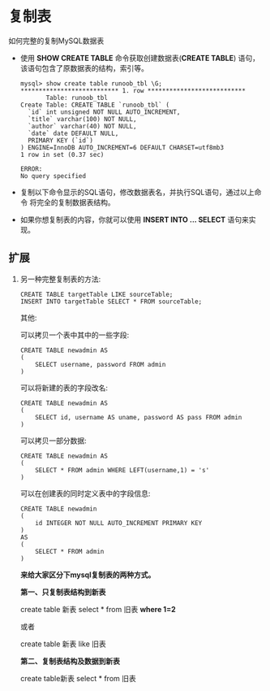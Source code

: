 # 复制表

如何完整的复制MySQL数据表

- 使用 **SHOW CREATE TABLE** 命令获取创建数据表(**CREATE TABLE**) 语句，该语句包含了原数据表的结构，索引等。

  ```mysql
  mysql> show create table runoob_tbl \G;
  *************************** 1. row ***************************
         Table: runoob_tbl
  Create Table: CREATE TABLE `runoob_tbl` (
    `id` int unsigned NOT NULL AUTO_INCREMENT,
    `title` varchar(100) NOT NULL,
    `author` varchar(40) NOT NULL,
    `date` date DEFAULT NULL,
    PRIMARY KEY (`id`)
  ) ENGINE=InnoDB AUTO_INCREMENT=6 DEFAULT CHARSET=utf8mb3
  1 row in set (0.37 sec)
  
  ERROR:
  No query specified
  ```

  

- 复制以下命令显示的SQL语句，修改数据表名，并执行SQL语句，通过以上命令 将完全的复制数据表结构。

- 如果你想复制表的内容，你就可以使用 **INSERT INTO ... SELECT** 语句来实现。

## 扩展

1. 另一种完整复制表的方法:

   ```mysql
   CREATE TABLE targetTable LIKE sourceTable;
   INSERT INTO targetTable SELECT * FROM sourceTable;
   ```

   其他:

   可以拷贝一个表中其中的一些字段:

   ```mysql
   CREATE TABLE newadmin AS
   (
       SELECT username, password FROM admin
   )
   ```

   可以将新建的表的字段改名:

   ```mysql
   CREATE TABLE newadmin AS
   (  
       SELECT id, username AS uname, password AS pass FROM admin
   )
   ```

   可以拷贝一部分数据:

   ```mysql
   CREATE TABLE newadmin AS
   (
       SELECT * FROM admin WHERE LEFT(username,1) = 's'
   )
   ```

   可以在创建表的同时定义表中的字段信息:

   ```mysql
   CREATE TABLE newadmin
   (
       id INTEGER NOT NULL AUTO_INCREMENT PRIMARY KEY
   )
   AS
   (
       SELECT * FROM admin
   )  
   ```

   

   **来给大家区分下mysql复制表的两种方式。**

   **第一、只复制表结构到新表**

   create table 新表 select * from 旧表 **where 1=2**

   或者

   create table 新表 like 旧表 

   **第二、复制表结构及数据到新表**

   create table新表 select * from 旧表 